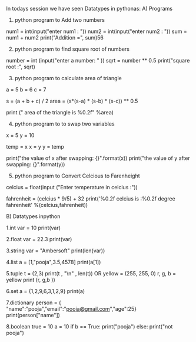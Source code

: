 In todays session we have seen Datatypes in pythonas:
A) Programs
1. python program to Add two numbers

num1 = int(input("enter num1 : "))
num2 = int(input("enter num2 : "))
sum  = num1 + num2
print("Addition =", sum)56

2. python program to find square root of numbers

number = int (input("enter a number: " ))
sqrt = number ** 0.5
print("square root :", sqrt)

3. python program to calculate area of triangle

a = 5
b = 6
c = 7

s = (a + b + c) / 2
area = (s*(s-a) * (s-b) * (s-c)) ** 0.5

print (" area of the triangle is %0.2f" %area)

4. python program to to swap two variables

x = 5
y = 10

temp = x
x = y
y = temp

print("the value of x after swapping: {}".format(x))
print("the value of y after swapping: {}".format(y))

5. python program to Convert Celcious to Farenheight

celcius = float(input ("Enter temperature in celcius :"))

fahrenheit = (celcius * 9/5) + 32
print('%0.2f celcius is :%0.2f degree fahrenheit' %(celcius,fahrenheit))


B) Datatypes inpython

1.int
var = 10
print(var)

2.float
var = 22.3
print(var)

3.string
var = "Ambersoft"
print(len(var))

4.list
a = [1,"pooja",3.5,4578]
print(a[1])

5.tuple
t = (2,3)
print(t , "\n" , len(t))
	OR
yellow = (255, 255, 0)
r, g, b = yellow
print (r, g,b ))


6.set
a = {1,2,9,6,3,1,2,9}
print(a)

7.dictionary
person = { "name":"pooja","email":"pooja@gmail.com","age":25}
print(person["name"])

8.boolean
true = 10
a = 10
if b == True:
print("pooja")
else:
print("not pooja")
